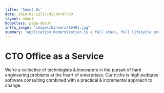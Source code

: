 ```yaml
---
title: 'About Us'
date: 2018-02-22T17:01:34+07:00
layout: about
bodyClass: page-about
intro_image: "images/banners/10493.jpg"
summary: "Application Modernization is a full stack, full lifecycle problem requiring paradigm shifts across people, process & tooling. Platformatory can be an advance guard to make your team battle ready."
---
```


# CTO Office as a Service

We're a collective of technlogists & innovators in the pursuit of hard engineering problems at the heart of enterprises. Our niche is high pedigree software consulting combined with a practical & incremental approach to change. 

